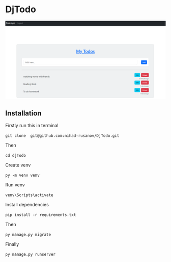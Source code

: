 # DjTodo
![alt text](https://github.com/nihad-rusanov/DjTodo/blob/main/image.png?raw=true)


## Installation

Firstly run this in terminal

``` git clone  git@github.com:nihad-rusanov/DjTodo.git ```

Then 

``` cd djTodo ```

Create venv

``` py -m venv venv ```

Run venv

``` venv\Scripts\activate ```

Install dependencies

``` pip install -r requirements.txt ```

Then 

``` py manage.py migrate ```

Finally

``` py manage.py runserver ```
